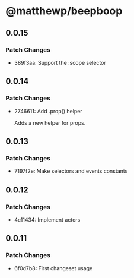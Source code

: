 # @matthewp/beepboop

## 0.0.15

### Patch Changes

- 389f3aa: Support the :scope selector

## 0.0.14

### Patch Changes

- 2746611: Add .prop() helper

  Adds a new helper for props.

## 0.0.13

### Patch Changes

- 7197f2e: Make selectors and events constants

## 0.0.12

### Patch Changes

- 4c11434: Implement actors

## 0.0.11

### Patch Changes

- 6f0d7b8: First changeset usage
